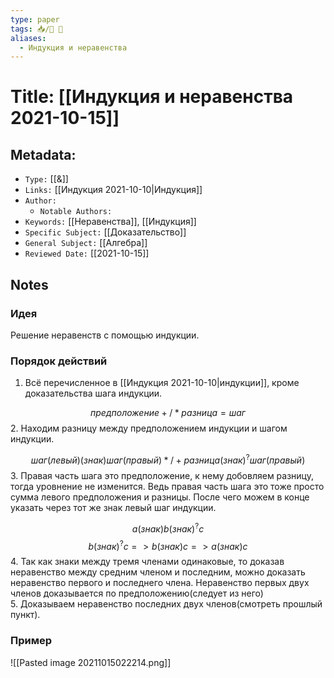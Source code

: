 ```yaml
---
type: paper
tags: 📥️/📜️ 🔢
aliases:
  - Индукция и неравенства
---
```




# Title: **[[Индукция и неравенства 2021-10-15]]**


## Metadata:

- `Type:` [[&]]
- `Links:` [[Индукция 2021-10-10|Индукция]]
- `Author:` 
	- `Notable Authors:` 
- `Keywords:` [[Неравенства]], [[Индукция]]
- `Specific Subject:` [[Доказательство]]
- `General Subject:` [[Алгебра]]
- `Reviewed Date:` [[2021-10-15]]


## Notes

### Идея
Решение неравенств с помощью индукции.

### Порядок действий
1. Всё перечисленное в [[Индукция 2021-10-10|индукции]], кроме доказательства шага индукции.

$$предположение + / * разница = шаг$$
2. Находим разницу между предположением индукции и шагом индукции.

$$шаг(левый)(знак) шаг(правый) * / + разница (знак)^? шаг(правый)$$
3. Правая часть шага это предположение, к нему добовляем разницу, тогда уровнение не изменится. Ведь правая часть шага это тоже просто сумма левого предположения и разницы. После чего можем в конце указать через тот же знак левый шаг индукции.

$$a (знак) b (знак)^? с$$
$$b (знак)^? c => b (знак) c => a (знак) с$$
4. Так как знаки между тремя членами одинаковые, то доказав неравенство между средним членом и последним, можно доказать неравенство первого и последнего члена. Неравенство первых двух членов доказывается по предположению(следует из него)\
5. Доказываем неравенство последних двух членов(смотреть прошлый пункт).

###  Пример
![[Pasted image 20211015022214.png]]